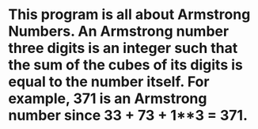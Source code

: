 # This program is all about Armstrong Numbers. An Armstrong number  three digits is an integer such that the sum of the cubes of its digits is equal to the number itself. For example, 371 is an Armstrong number since 3**3 + 7**3 + 1**3 = 371.
